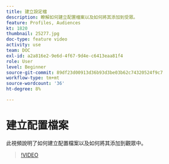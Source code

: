 ```yaml
---
title: 建立設定檔
description: 瞭解如何建立配置檔案以及如何將其添加到受眾。
feature: Profiles, Audiences
kt: 1820
thumbnail: 25277.jpg
doc-type: feature video
activity: use
team: DOC
exl-id: a2a816e2-9e6d-4f67-9d4e-c6413eaa81f4
role: User
level: Beginner
source-git-commit: 89df23d00913d36b93d3be03b62c74320524f9c7
workflow-type: tm+mt
source-wordcount: '36'
ht-degree: 8%

---
```


# 建立配置檔案

此視頻說明了如何建立配置檔案以及如何將其添加到觀眾中。

>[!VIDEO](https://video.tv.adobe.com/v/25277/?quality=12&learn=on)
